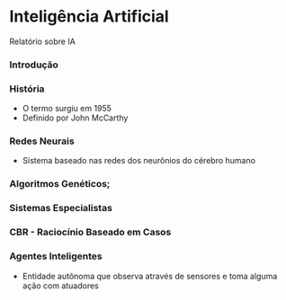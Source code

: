 Inteligência Artificial
==

Relatório sobre IA

### Introdução
### História

* O termo surgiu em 1955
* Definido por John McCarthy

### Redes Neurais

* Sistema baseado nas redes dos neurônios do cérebro humano

### Algoritmos Genéticos;
### Sistemas Especialistas
### CBR - Raciocínio Baseado em Casos
### Agentes Inteligentes

* Entidade autônoma que observa através de sensores e toma alguma ação com atuadores
